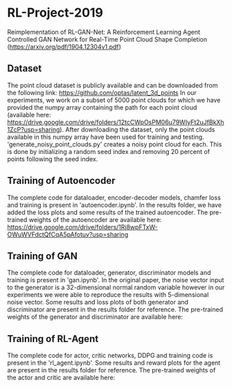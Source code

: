 # RL-Project-2019
Reimplementation of RL-GAN-Net: A Reinforcement Learning Agent Controlled GAN Network for Real-Time Point Cloud Shape Completion (https://arxiv.org/pdf/1904.12304v1.pdf)

## Dataset
The point cloud dataset is publicly available and can be downloaded from the following link: https://github.com/optas/latent_3d_points
In our experiments, we work on a subset of 5000 point clouds for which we have provided the numpy array containing the path for each point cloud (available here: https://drive.google.com/drive/folders/12tcCWpOsPM06u79WIyFt2uJfBkXh1ZcP?usp=sharing). After downloading the dataset, only the point clouds available in this numpy array have been used for training and testing.
'generate_noisy_point_clouds.py' creates a noisy point cloud for each. This is done by initializing a random seed index and removing 20 percent of points following the seed index.

## Training of Autoencoder
The complete code for dataloader, encoder-decoder models, chamfer loss and training is present in 'autoencoder.ipynb'. In the results folder, we have added the loss plots and some results of the trained autoencoder. 
The pre-trained weights of the autoencoder are available here: https://drive.google.com/drive/folders/1Rj8wpFTxW-OWuWVFdctQfCqA5pAfotuv?usp=sharing

## Training of GAN
The complete code for dataloader, generator, discriminator models and training is present in 'gan.ipynb'. In the original paper, the noise vector input to the generator is a 32-dimensional normal random variable however in our experiments we were able to reproduce the results with 5-dimensional noise vector. Some results and loss plots of both generator and discriminator are present in the results folder for reference.
The pre-trained weights of the generator and discriminator are available here: 

## Training of RL-Agent
The complete code for actor, critic networks, DDPG and training code is present in the 'rl_agent.ipynb'. Some results and reward plots for the agent are present in the results folder for reference.
The pre-trained weights of the actor and critic are available here: 
